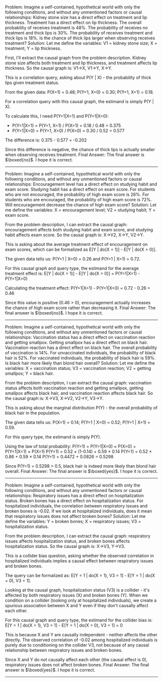 Problem:
Imagine a self-contained, hypothetical world with only the following conditions, and without any unmentioned factors or causal relationships: Kidney stone size has a direct effect on treatment and lip thickness. Treatment has a direct effect on lip thickness. The overall probability of receives treatment is 48%. The probability of receives no treatment and thick lips is 30%. The probability of receives treatment and thick lips is 18%. Is the chance of thick lips larger when observing receives treatment?
Solution:
Let me define the variables: V1 = kidney stone size; X = treatment; Y = lip thickness.

First, I'll extract the causal graph from the problem description. Kidney stone size affects both treatment and lip thickness, and treatment affects lip thickness. So the causal graph is: V1→X, V1→Y, X→Y.

This is a correlation query, asking about P(Y | X) - the probability of thick lips given treatment status.

From the given data: P(X=1) = 0.48; P(Y=1, X=0) = 0.30; P(Y=1, X=1) = 0.18.

For a correlation query with this causal graph, the estimand is simply P(Y | X).

To calculate this, I need P(Y=1|X=1) and P(Y=1|X=0):
- P(Y=1|X=1) = P(Y=1, X=1) / P(X=1) = 0.18 / 0.48 = 0.375
- P(Y=1|X=0) = P(Y=1, X=0) / P(X=0) = 0.30 / 0.52 = 0.577

The difference is: 0.375 - 0.577 = -0.202

Since this difference is negative, the chance of thick lips is actually smaller when observing receives treatment.
Final Answer: The final answer is $\boxed{no}$. I hope it is correct.

---


Problem:
Imagine a self-contained, hypothetical world with only the following conditions, and without any unmentioned factors or causal relationships: Encouragement level has a direct effect on studying habit and exam score. Studying habit has a direct effect on exam score. For students who are not encouraged, the probability of high exam score is 26%. For students who are encouraged, the probability of high exam score is 72%. Will encouragement decrease the chance of high exam score?
Solution:
Let me define the variables: X = encouragement level; V2 = studying habit; Y = exam score.

From the problem description, I can extract the causal graph: encouragement affects both studying habit and exam score, and studying habit affects exam score. So the causal graph is: X→V2, X→Y, V2→Y.

This is asking about the average treatment effect of encouragement on exam scores, which can be formalized as E[Y | do(X = 1)] - E[Y | do(X = 0)].

The given data tells us: P(Y=1 | X=0) = 0.26 and P(Y=1 | X=1) = 0.72.

For this causal graph and query type, the estimand for the average treatment effect is:
E[Y | do(X = 1)] - E[Y | do(X = 0)] = P(Y=1|X=1) - P(Y=1|X=0)

Calculating the treatment effect:
P(Y=1|X=1) - P(Y=1|X=0) = 0.72 - 0.26 = 0.46

Since this value is positive (0.46 > 0), encouragement actually increases the chance of high exam score rather than decreasing it.
Final Answer: The final answer is $\boxed{no}$. I hope it is correct.

---


Problem:
Imagine a self-contained, hypothetical world with only the following conditions, and without any unmentioned factors or causal relationships: Vaccination status has a direct effect on vaccination reaction and getting smallpox. Getting smallpox has a direct effect on black hair. Vaccination reaction has a direct effect on black hair. The overall probability of vaccination is 14%. For unvaccinated individuals, the probability of black hair is 52%. For vaccinated individuals, the probability of black hair is 59%. Is black hair more likely than blond hair overall?
Solution:
Let me define the variables: X = vaccination status; V3 = vaccination reaction; V2 = getting smallpox; Y = black hair.

From the problem description, I can extract the causal graph: vaccination status affects both vaccination reaction and getting smallpox, getting smallpox affects black hair, and vaccination reaction affects black hair. So the causal graph is: X→V3, X→V2, V2→Y, V3→Y.

This is asking about the marginal distribution P(Y) - the overall probability of black hair in the population.

The given data tells us: P(X=1) = 0.14; P(Y=1 | X=0) = 0.52; P(Y=1 | X=1) = 0.59.

For this query type, the estimand is simply P(Y).

Using the law of total probability:
P(Y=1) = P(Y=1|X=0) × P(X=0) + P(Y=1|X=1) × P(X=1)
P(Y=1) = 0.52 × (1-0.14) + 0.59 × 0.14
P(Y=1) = 0.52 × 0.86 + 0.59 × 0.14
P(Y=1) = 0.4472 + 0.0826 = 0.5298

Since P(Y=1) = 0.5298 > 0.5, black hair is indeed more likely than blond hair overall.
Final Answer: The final answer is $\boxed{yes}$. I hope it is correct.

---


Problem:
Imagine a self-contained, hypothetical world with only the following conditions, and without any unmentioned factors or causal relationships: Respiratory issues has a direct effect on hospitalization status. Broken bones has a direct effect on hospitalization status. For hospitalized individuals, the correlation between respiratory issues and broken bones is -0.02. If we look at hospitalized individuals, does it mean that respiratory issues does not affect broken bones?
Solution:
Let me define the variables: Y = broken bones; X = respiratory issues; V3 = hospitalization status.

From the problem description, I can extract the causal graph: respiratory issues affects hospitalization status, and broken bones affects hospitalization status. So the causal graph is: X→V3, Y→V3.

This is a collider bias question, asking whether the observed correlation in hospitalized individuals implies a causal effect between respiratory issues and broken bones.

The query can be formalized as: E[Y = 1 | do(X = 1), V3 = 1] - E[Y = 1 | do(X = 0), V3 = 1].

Looking at the causal graph, hospitalization status (V3) is a collider - it's affected by both respiratory issues (X) and broken bones (Y). When we condition on a collider (looking only at hospitalized individuals), we create a spurious association between X and Y even if they don't causally affect each other.

For this causal graph and query type, the estimand for the collider bias is:
E[Y = 1 | do(X = 1), V3 = 1] - E[Y = 1 | do(X = 0), V3 = 1] = 0

This is because X and Y are causally independent - neither affects the other directly. The observed correlation of -0.02 among hospitalized individuals is purely due to conditioning on the collider V3, not because of any causal relationship between respiratory issues and broken bones.

Since X and Y do not causally affect each other (the causal effect is 0), respiratory issues does not affect broken bones.
Final Answer: The final answer is $\boxed{yes}$. I hope it is correct.

---